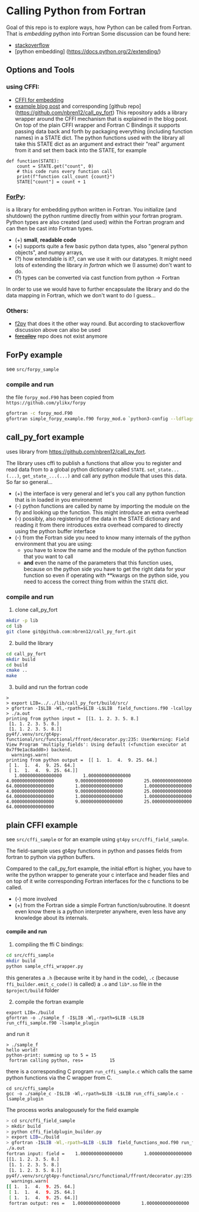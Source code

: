 # Calling Python from Fortran
Goal of this repo is to explore ways, how Python can be called from Fortran. That is *embedding* python into Fortran
Some discussion can be found here:

* [stackoverflow](https://stackoverflow.com/questions/17075418/embed-python-into-fortran-90)
* [python embedding] (https://docs.python.org/2/extending/)

## Options and Tools
### using CFFI: 
  * [CFFI for embedding](https://cffi.readthedocs.io/en/latest/embedding.html)
  * [example blog post](https://www.noahbrenowitz.com/post/calling-fortran-from-python/) and corresponding [github repo] (https://github.com/nbren12/call_py_fort) This repository adds a library 
wrapper around the CFFI mechanism that is explained in the blog post. On top of  the plain CFFI wrapper and Fortran C Bindings it supports passing  data back and 
forth by packaging everything (including function names) in a STATE dict. The python functions used with the library all take this STATE dict as an argument and extract their "real" argument from it and set them back into the STATE, for example
```
def function(STATE):
    count = STATE.get("count", 0)
    # this code runs every function call
    print(f"function call_count {count}")
    STATE["count"] = count + 1
```
  
### [ForPy](https://github.com/ylikx/forpy):
is a library for embedding python written in Fortran. You initialize (and shutdown) the python runtime directly from 
within your fortran program. Python types are also created (and used) within the Fortran program and 
can then be cast into Fortran types.

  * (+) **small**, **readable code** 
  * (+) supports quite a few basic python data types, also "general python objects", and numpy arrays,
  * (?) how extendable is it?, can we use it with our datatypes. It might need lots of extending the library *in fortran* which we (I assume) don't want to do.
  * (?) types can be converted via cast function from python -> Fortran

In order to use we would have to further encapsulate the library and do the data mapping
in Fortran, which we don't want to do I guess...

### Others:
* [f2py](https://numpy.org/doc/stable/f2py/) that does it the other way round. But according to stackoverflow discussion above can also  be used
* ~~[forcallpy](https://forcallpy.readthedocs.io/en/latest/)~~ repo does not exist anymore

## ForPy example
see `src/forpy_sample`

### compile and run
the file `forpy_mod.F90` has been copied from `https://github.com/ylikx/forpy`

```bash
gfortran -c forpy_mod.F90
gfortran simple_forpy_example.f90 forpy_mod.o `python3-config --ldflags --embed`
```

## call_py_fort example
uses library from https://github.com/nbren12/call_py_fort.

The library uses cffi to publish a functions that allow you to register and read data from to a global 
python dictionary called `STATE`.
`set_state...(...)`, `get_state_...(...)` and call any python module that uses this data.
So far so general...

* (+) the interface is very general and let's you call any python function that is in loaded in you environemnt
* (-) python functions are called by name by importing the module on the fly and looking up the function. This might
introduce an extra overhead
* (-) possibly, also registering of the data in the STATE dictionary and reading it from there introduces extra overhead
compared to directly using the python buffer interface
* (-) from the Fortran side you need to know many internals of the python environment that you are using: 
  * you have to know the name and the module of the python function that you want to call
  * **and** even the name of the parameters that this function uses, because on the python side you have to get the
  right  data for your function so even if operating with **kwargs on the python side, you need to access the correct thing from within the 
  `STATE` dict.
### compile and run
1. clone call_py_fort
```bash
mkdir -p lib
cd lib
git clone git@github.com:nbren12/call_py_fort.git
```
2. build the library
```bash
cd call_py_fort
mkdir build
cd build
cmake ..
make
```
3. build and run the fortran code 
```
> 
> export LIB=../../lib/call_py_fort/build/src/
> gfortran -I$LIB -Wl,-rpath=$LIB -L$LIB  field_functions.f90 -lcallpy
> ./a.out
printing from python input =  [[1. 1. 2. 3. 5. 8.]
 [1. 1. 2. 3. 5. 8.]
 [1. 1. 2. 3. 5. 8.]]
py4f/.venv/src/gt4py-functional/src/functional/ffront/decorator.py:235: UserWarning: Field View Program 'multiply_fields': Using default (<function executor at 0x7f9e1ac8add0>) backend.
  warnings.warn(
printing from python output =  [[ 1.  1.  4.  9. 25. 64.]
 [ 1.  1.  4.  9. 25. 64.]
 [ 1.  1.  4.  9. 25. 64.]]
   1.0000000000000000        1.0000000000000000        4.0000000000000000        9.0000000000000000        25.000000000000000        64.000000000000000        1.0000000000000000        1.0000000000000000        4.0000000000000000        9.0000000000000000        25.000000000000000        64.000000000000000        1.0000000000000000        1.0000000000000000        4.0000000000000000        9.0000000000000000        25.000000000000000        64.000000000000000     

```
## plain CFFI example
see `src/cffi_sample` or for an example using `gt4py` `src/cffi_field_sample`.

The field-sample uses gt4py functions in python and passes fields from fortran to python via python buffers.

Compared to the call_py_fort example, the initial effort is higher, you have to write the
python wrapper to generate your c interface and header files and on top of it write corresponding Fortran
interfaces for the c functions to be called.
* (-) more involved 
* (+) from the Fortran side a simple Fortran function/subroutine. It doesnt even know there is a python interpreter anywhere, even less 
have any knowledge about its internals.

#### compile and run

1. compiling the ffi C bindings: 
```bash
cd src/cffi_sample
mkdir build
python sample_cffi_wrapper.py 
```
this generates a `.h` (because write it by hand in the code), `.c` (because `ffi_builder.emit_c_code()` is called) a `.o` and `lib*.so` file in the `$project/build` folder

2. compile the fortran example
```
export LIB=./build
gfortran -o ./sample_f -I$LIB -Wl,-rpath=$LIB -L$LIB run_cffi_sample.f90 -lsample_plugin
```
and run it
```
> ./sample_f
hello world!
python-print: summing up to 5 = 15
 fortran calling python, res=          15

```

there is a corresponding C program `run_cffi_sample.c` which calls the same python functions 
via the C wrapper from C.
```
cd src/cffi_sample
gcc -o ./sample_c -I$LIB -Wl,-rpath=$LIB -L$LIB run_cffi_sample.c -lsample_plugin
```

The process works analogousely for the field example
```bash
> cd src/cffi_field_sample
> mkdir build
> python cffi_fieldplugin_builder.py
> export LIB=./build
> gfortran -I$LIB -Wl,-rpath=$LIB -L$LIB  field_functions_mod.f90 run_field_sample.f90 -lfield_plugin
./a.out
fortran input: field =    1.0000000000000000        1.0000000000000000        2.0000000000000000        3.0000000000000000        5.0000000000000000        8.0000000000000000        1.0000000000000000        1.0000000000000000        2.0000000000000000        3.0000000000000000        5.0000000000000000        8.0000000000000000        1.0000000000000000        1.0000000000000000        2.0000000000000000        3.0000000000000000        5.0000000000000000        8.0000000000000000     
[[1. 1. 2. 3. 5. 8.]
 [1. 1. 2. 3. 5. 8.]
 [1. 1. 2. 3. 5. 8.]]
py4f/.venv/src/gt4py-functional/src/functional/ffront/decorator.py:235: UserWarning: Field View Program 'multiply_fields': Using default (<function executor at 0x7f85757fe830>) backend.
  warnings.warn(
[[ 1.  1.  4.  9. 25. 64.]
 [ 1.  1.  4.  9. 25. 64.]
 [ 1.  1.  4.  9. 25. 64.]]
 fortran output: res =   1.0000000000000000        1.0000000000000000        4.0000000000000000        9.0000000000000000        25.000000000000000        64.000000000000000        1.0000000000000000        1.0000000000000000        4.0000000000000000        9.0000000000000000        25.000000000000000        64.000000000000000        1.0000000000000000        1.0000000000000000        4.0000000000000000        9.0000000000000000        25.000000000000000        64.000000000000000     

```